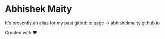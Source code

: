 # Abhishek Maity
It's presently an alias for my past github.io page → abhishekmaity.github.io

Created with ❤
